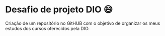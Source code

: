 # Desafio de projeto DIO 😄
Criação de um repositório no GitHUB com o objetivo de organizar os meus estudos dos cursos oferecidos pela DIO.

